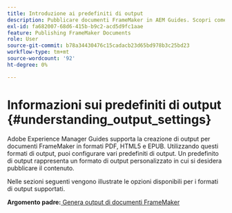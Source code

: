 ```yaml
---
title: Introduzione ai predefiniti di output
description: Pubblicare documenti FrameMaker in AEM Guides. Scopri come generare l’output per i documenti FrameMaker in formati PDF, HTML5 e EPUB.
exl-id: fa682007-68d6-415b-b9c2-acd5d9fc1aae
feature: Publishing FrameMaker Documents
role: User
source-git-commit: b78a34430476c15cadacb23d65bd978b3c25bd23
workflow-type: tm+mt
source-wordcount: '92'
ht-degree: 0%

---
```


# Informazioni sui predefiniti di output {#understanding_output_settings}

Adobe Experience Manager Guides supporta la creazione di output per documenti FrameMaker in formati PDF, HTML5 e EPUB. Utilizzando questi formati di output, puoi configurare vari predefiniti di output. Un predefinito di output rappresenta un formato di output personalizzato in cui si desidera pubblicare il contenuto.

Nelle sezioni seguenti vengono illustrate le opzioni disponibili per i formati di output supportati.

**Argomento padre:**[ Genera output di documenti FrameMaker](fm-output-generatation.md)

